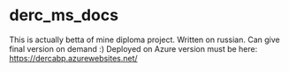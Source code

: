 # derc_ms_docs
This is actually betta of mine diploma project. Written on russian. Can give final version on demand :)
Deployed on Azure version must be here: https://dercabp.azurewebsites.net/
